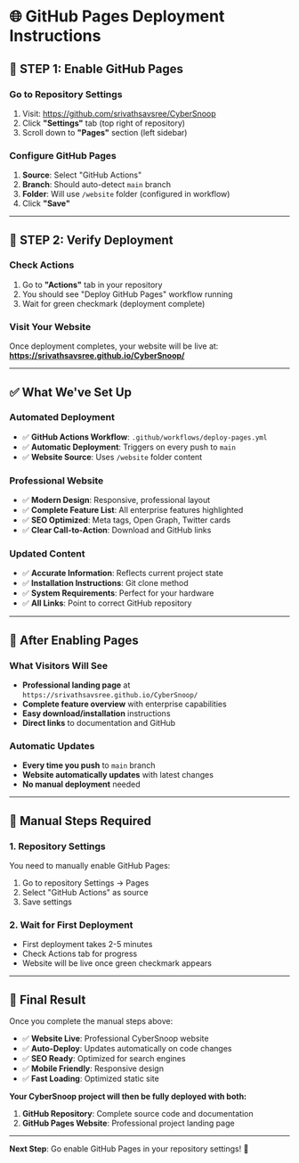 # 🌐 GitHub Pages Deployment Instructions

## 🚀 **STEP 1: Enable GitHub Pages**

### **Go to Repository Settings**
1. Visit: https://github.com/srivathsavsree/CyberSnoop
2. Click **"Settings"** tab (top right of repository)
3. Scroll down to **"Pages"** section (left sidebar)

### **Configure GitHub Pages**
1. **Source**: Select "GitHub Actions" 
2. **Branch**: Should auto-detect `main` branch
3. **Folder**: Will use `/website` folder (configured in workflow)
4. Click **"Save"**

---

## 🎯 **STEP 2: Verify Deployment**

### **Check Actions**
1. Go to **"Actions"** tab in your repository
2. You should see "Deploy GitHub Pages" workflow running
3. Wait for green checkmark (deployment complete)

### **Visit Your Website**
Once deployment completes, your website will be live at:
**https://srivathsavsree.github.io/CyberSnoop/**

---

## ✅ **What We've Set Up**

### **Automated Deployment**
- ✅ **GitHub Actions Workflow**: `.github/workflows/deploy-pages.yml`
- ✅ **Automatic Deployment**: Triggers on every push to `main`
- ✅ **Website Source**: Uses `/website` folder content

### **Professional Website**
- ✅ **Modern Design**: Responsive, professional layout
- ✅ **Complete Feature List**: All enterprise features highlighted
- ✅ **SEO Optimized**: Meta tags, Open Graph, Twitter cards
- ✅ **Clear Call-to-Action**: Download and GitHub links

### **Updated Content**
- ✅ **Accurate Information**: Reflects current project state
- ✅ **Installation Instructions**: Git clone method
- ✅ **System Requirements**: Perfect for your hardware
- ✅ **All Links**: Point to correct GitHub repository

---

## 🎉 **After Enabling Pages**

### **What Visitors Will See**
- **Professional landing page** at `https://srivathsavsree.github.io/CyberSnoop/`
- **Complete feature overview** with enterprise capabilities
- **Easy download/installation** instructions
- **Direct links** to documentation and GitHub

### **Automatic Updates**
- **Every time you push** to `main` branch
- **Website automatically updates** with latest changes
- **No manual deployment** needed

---

## 🔧 **Manual Steps Required**

### **1. Repository Settings**
You need to manually enable GitHub Pages:
1. Go to repository Settings → Pages
2. Select "GitHub Actions" as source
3. Save settings

### **2. Wait for First Deployment**
- First deployment takes 2-5 minutes
- Check Actions tab for progress
- Website will be live once green checkmark appears

---

## 🎯 **Final Result**

Once you complete the manual steps above:
- ✅ **Website Live**: Professional CyberSnoop website
- ✅ **Auto-Deploy**: Updates automatically on code changes  
- ✅ **SEO Ready**: Optimized for search engines
- ✅ **Mobile Friendly**: Responsive design
- ✅ **Fast Loading**: Optimized static site

**Your CyberSnoop project will then be fully deployed with both:**
1. **GitHub Repository**: Complete source code and documentation
2. **GitHub Pages Website**: Professional project landing page

---

**Next Step**: Go enable GitHub Pages in your repository settings! 🚀

